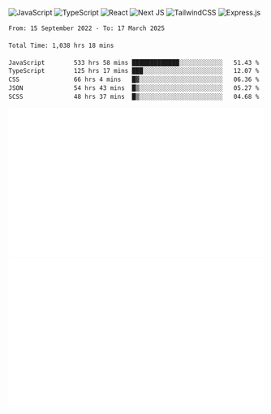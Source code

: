 <!--START:BADGES-->

![JavaScript](https://img.shields.io/badge/javascript-%23323330.svg?style=for-the-badge&logo=javascript&logoColor=%23F7DF1E)
![TypeScript](https://img.shields.io/badge/typescript-%23007ACC.svg?style=for-the-badge&logo=typescript&logoColor=white)
![React](https://img.shields.io/badge/react-%2320232a.svg?style=for-the-badge&logo=react&logoColor=%2361DAFB)
![Next JS](https://img.shields.io/badge/Next-black?style=for-the-badge&logo=next.js&logoColor=white)
![TailwindCSS](https://img.shields.io/badge/tailwindcss-%2338B2AC.svg?style=for-the-badge&logo=tailwind-css&logoColor=white)
![Express.js](https://img.shields.io/badge/express.js-%23404d59.svg?style=for-the-badge&logo=express&logoColor=%2361DAFB)

<!-- ![HTML5](https://img.shields.io/badge/html5-%23E34F26.svg?style=for-the-badge&logo=html5&logoColor=white) -->
<!-- ![CSS3](https://img.shields.io/badge/css3-%231572B6.svg?style=for-the-badge&logo=css3&logoColor=white) -->
<!-- ![SvelteKit](https://img.shields.io/badge/sveltekit-%23f1413d.svg?style=for-the-badge&logo=svelte&logoColor=white) -->
<!-- ![SASS](https://img.shields.io/badge/SASS-hotpink.svg?style=for-the-badge&logo=SASS&logoColor=white) -->
<!-- ![Electron.js](https://img.shields.io/badge/Electron-191970?style=for-the-badge&logo=Electron&logoColor=white) -->
<!-- ![NodeJS](https://img.shields.io/badge/node.js-6DA55F?style=for-the-badge&logo=node.js&logoColor=white) -->
<!-- ![Laravel](https://img.shields.io/badge/laravel-%23FF2D20.svg?style=for-the-badge&logo=laravel&logoColor=white) -->
<!-- ![Flutter](https://img.shields.io/badge/Flutter-%2302569B.svg?style=for-the-badge&logo=Flutter&logoColor=white) -->
<!-- ![Markdown](https://img.shields.io/badge/markdown-%23000000.svg?style=for-the-badge&logo=markdown&logoColor=white) -->

<!--END:BADGES-->

<!--START_SECTION:waka-->

```txt
From: 15 September 2022 - To: 17 March 2025

Total Time: 1,038 hrs 18 mins

JavaScript        533 hrs 58 mins █████████████░░░░░░░░░░░░   51.43 %
TypeScript        125 hrs 17 mins ███░░░░░░░░░░░░░░░░░░░░░░   12.07 %
CSS               66 hrs 4 mins   █▓░░░░░░░░░░░░░░░░░░░░░░░   06.36 %
JSON              54 hrs 43 mins  █▒░░░░░░░░░░░░░░░░░░░░░░░   05.27 %
SCSS              48 hrs 37 mins  █▒░░░░░░░░░░░░░░░░░░░░░░░   04.68 %
```

<!--END_SECTION:waka-->

<!-- jstrieb/github-stats -->

<!-- ![[jstrieb-github-stats](https://github.com/jstrieb/github-stats)](https://raw.githubusercontent.com/mikhael7/jstrieb-github-stats/master/generated/overview.svg#gh-dark-mode-only)
![[jstrieb-github-stats](https://github.com/jstrieb/github-stats)](https://raw.githubusercontent.com/mikhael7/jstrieb-github-stats/master/generated/languages.svg#gh-dark-mode-only)

![[jstrieb-github-stats](https://github.com/jstrieb/github-stats)](https://raw.githubusercontent.com/mikhael7/jstrieb-github-stats/master/generated/overview.svg#gh-light-mode-only)
![[jstrieb-github-stats](https://github.com/jstrieb/github-stats)](https://raw.githubusercontent.com/mikhael7/jstrieb-github-stats/master/generated/languages.svg#gh-light-mode-only) -->

<a href="https://github.com/jstrieb/github-stats">
<picture float="left">
 <source srcset="https://raw.githubusercontent.com/mikhael7/jstrieb-github-stats/master/generated/overview.svg#gh-dark-mode-only" media="(prefers-color-scheme: dark)"/>
  <source srcset="https://raw.githubusercontent.com/mikhael7/jstrieb-github-stats/master/generated/overview.svg#gh-light-mode-only" media="(prefers-color-scheme: light)"/>
  <img src="https://raw.githubusercontent.com/mikhael7/jstrieb-github-stats/master/generated/overview.svg#gh-dark-mode-only"/>
</picture>

<picture float="left">
 <source srcset="https://raw.githubusercontent.com/mikhael7/jstrieb-github-stats/master/generated/languages.svg#gh-dark-mode-only" media="(prefers-color-scheme: dark)"/>
  <source srcset="https://raw.githubusercontent.com/mikhael7/jstrieb-github-stats/master/generated/languages.svg#gh-light-mode-only" media="(prefers-color-scheme: light)"/>
  <img src="https://raw.githubusercontent.com/mikhael7/jstrieb-github-stats/master/generated/languages.svg#gh-dark-mode-only"/>
</picture>
</a>

<!-- <picture float="left">
<source 
  srcset="https://github-readme-stats-six-psi-19.vercel.app/api/?username=mikhael7&show_icons=true&count_private=true&hide_border=true&cache_seconds=86400&layout=compact&theme=rose_pine"
  media="(prefers-color-scheme: dark)"
/>
<source
  srcset="https://github-readme-stats-six-psi-19.vercel.app/api/?username=mikhael7&show_icons=true&count_private=true&hide_border=true&cache_seconds=86400&layout=compact&theme=graywhite"
  media="(prefers-color-scheme: light)"
/>
<img width="45%" align="center" src="https://github-readme-stats-six-psi-19.vercel.app/api/?username=mikhael7&show_icons=true&count_private=true&hide_border=true&cache_seconds=86400&layout=compact&theme=rose_pine" />
</picture>

<picture  float="left">
<source
  srcset="https://github-readme-stats-six-psi-19.vercel.app/api/top-langs/?username=mikhael7&langs_count=6&show_icons=true&count_private=true&hide_border=true&cache_seconds=86400&layout=compact&theme=rose_pine"
  media="(prefers-color-scheme: dark)"
/>
<source
  srcset="https://github-readme-stats-six-psi-19.vercel.app/api/top-langs/?username=mikhael7&langs_count=6&show_icons=true&count_private=true&hide_border=true&cache_seconds=86400&layout=compact&theme=graywhite"
  media="(prefers-color-scheme: light)"
/>
<img width="45%" align="center" src="https://github-readme-stats-six-psi-19.vercel.app/api/top-langs/?username=mikhael7&langs_count=6&show_icons=true&count_private=true&hide_border=true&cache_seconds=86400&layout=compact&theme=rose_pine" />
</picture> -->
